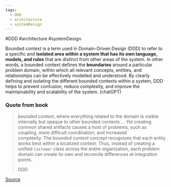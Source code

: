 ```yaml
---
tags:
  - DDD
  - architecture
  - systemDesign
---
```

#DDD #architecture #systemDesign 


Bounded context is a term used in Domain-Driven Design (DDD) to refer to a specific and **isolated area within a system that has its own language, models, and rules** that are distinct from other areas of the system. In other words, a bounded context defines the **boundaries** around a particular problem domain, within which all relevant concepts, entities, and relationships can be effectively modelled and understood. By clearly defining and isolating the different bounded contexts within a system, DDD helps to prevent confusion, reduce complexity, and improve the maintainability and scalability of the system. (chatGPT)


### Quote from book

> _bounded context_, where everything related to the domain is visible internally but opaque to other bounded contexts
> ...
> Yet creating common shared artifacts causes a host of problems, such as coupling, more difficult coordination, and increased complexity. The _bounded context_ concept recognizes that each entity works best within a localized context. Thus, instead of creating a unified `Customer` class across the entire organization, each problem domain can create its own and reconcile differences at integration points.
> 
> DDD

[Source](https://learning.oreilly.com/library/view/fundamentals-of-software/9781492043447/ch07.html#sidebar-ddd)

